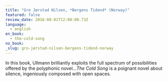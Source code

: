 ```yaml
---
title: "Gro Jørstad Nilsen, *Bergens Tidend* (Norway)"
featured: false
review_date: 2016-08-01T12:00:00.73Z
language:
  - english
en_book:
  - the-cold-song
no_book:
_slug: gro-jørstad-nilsen-bergens-tidend-norway
---
```


In this book, Ullmann brilliantly exploits the full spectrum of possibilities offered by the polyphonic novel…_The Cold Song_ is a poignant novel about silence, ingeniously composed with open spaces.

